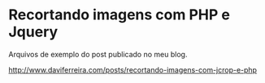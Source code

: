 # Recortando imagens com PHP e Jquery

Arquivos de exemplo do post publicado no meu blog.

http://www.daviferreira.com/posts/recortando-imagens-com-jcrop-e-php
